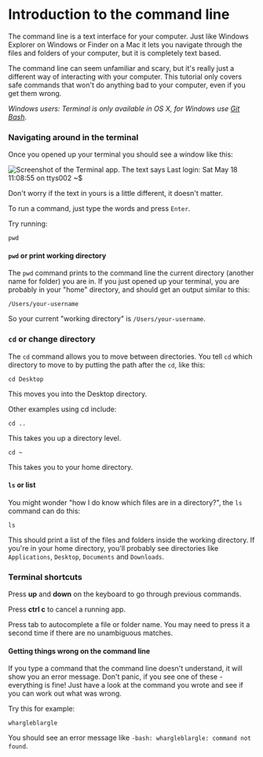 # Introduction to the command line

The command line is a text interface for your computer. Just like Windows
Explorer on Windows or Finder on a Mac it lets you navigate through the files
and folders of your computer, but it is completely text based.

The command line can seem unfamiliar and scary, but it's really just a
different way of interacting with your computer. This tutorial only covers
safe commands that won't do anything bad to your computer, even if you get
them wrong.

*Windows users: Terminal is only available in OS X, for Windows use [Git Bash](https://git-scm.com/download/win
)*.

### Navigating around in the terminal

Once you opened up your terminal you should see a window like this:

![Screenshot of the Terminal app. The text says Last login: Sat May 18 11:08:55 on ttys002 ~$ ](/images/terminal.png)

Don't worry if the text in yours is a little different, it doesn't matter.

To run a command, just type the words and press `Enter`.

Try running:

```shell
pwd
```

#### `pwd` or print working directory

The `pwd` command prints to the command line the current directory (another
name for folder) you are in. If you just opened up your terminal, you are
probably in your "home" directory, and should get an output similar to this:

```
/Users/your-username
```

So your current "working directory" is `/Users/your-username`.

### `cd` or change directory

The `cd` command allows you to move between directories. You tell `cd` which directory to move to by putting the path after the `cd`, like this:

```shell
cd Desktop
```

This moves you into the Desktop directory.

Other examples using cd include:

```shell
cd ..
```

This takes you up a directory level.

```shell
cd ~
```

This takes you to your home directory.


#### `ls` or list

You might wonder "how I do know which files are in a directory?", the `ls` command can do this:

```shell
ls
```

This should print a list of the files and folders inside the working
directory. If you're in your home directory, you'll probably see directories like `Applications`, `Desktop`,
`Documents` and `Downloads`.


### Terminal shortcuts

Press **up** and **down** on the keyboard to go through previous commands.

Press **ctrl c** to cancel a running app.

Press tab to autocomplete a file or folder name. You may need to press it a second time if there are no unambiguous matches.

#### Getting things wrong on the command line

If you type a command that the command line doesn't understand, it will show
you an error message. Don't panic, if you see one of these - everything is fine!
Just have a look at the command you wrote and see if you can work out what was wrong.

Try this for example:

```shell
whargleblargle
```

You should see an error message like `-bash: whargleblargle: command not found`.